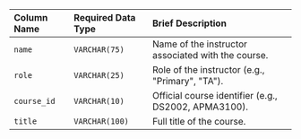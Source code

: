 | Column Name | Required Data Type | Brief Description |
| :--- | :--- | :--- |
| `name` | `VARCHAR(75)` | Name of the instructor associated with the course. |
| `role` | `VARCHAR(25)` | Role of the instructor (e.g., "Primary", "TA"). |
| `course_id` | `VARCHAR(10)` | Official course identifier (e.g., DS2002, APMA3100). |
| `title` | `VARCHAR(100)` | Full title of the course. |
